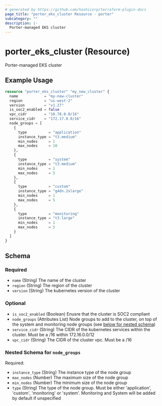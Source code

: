 ```yaml
---
# generated by https://github.com/hashicorp/terraform-plugin-docs
page_title: "porter_eks_cluster Resource - porter"
subcategory: ""
description: |-
  Porter-managed EKS cluster
---
```


# porter_eks_cluster (Resource)

Porter-managed EKS cluster

## Example Usage

```terraform
resource "porter_eks_cluster" "my_new_cluster" {
  name            = "my-new-cluster"
  region          = "us-west-2"
  version         = "v1.27"
  is_soc2_enabled = false
  vpc_cidr        = "10.78.0.0/16"
  service_cidr    = "172.17.0.0/16"
  node_groups = [
    {
      type          = "application"
      instance_type = "t3.medium"
      min_nodes     = 1
      max_nodes     = 10
    },
    {
      type          = "system"
      instance_type = "t3.medium"
      min_nodes     = 1
      max_nodes     = 5
    },
    {
      type          = "custom"
      instance_type = "g4dn.2xlarge"
      min_nodes     = 1
      max_nodes     = 5
    },
    {
      type          = "monitoring"
      instance_type = "t3.large"
      min_nodes     = 1
      max_nodes     = 5
    }
  ]
}
```

<!-- schema generated by tfplugindocs -->
## Schema

### Required

- `name` (String) The name of the cluster
- `region` (String) The region of the cluster
- `version` (String) The kubernetes version of the cluster

### Optional

- `is_soc2_enabled` (Boolean) Enusre that the cluster is SOC2 compliant
- `node_groups` (Attributes List) Node groups to add to the cluster, on top of the system and monitoring node groups (see [below for nested schema](#nestedatt--node_groups))
- `service_cidr` (String) The CIDR of the kubernetes services within the cluster. Must be a /16 within 172.16.0.0/12
- `vpc_cidr` (String) The CIDR of the cluster vpc. Must be a /16

<a id="nestedatt--node_groups"></a>
### Nested Schema for `node_groups`

Required:

- `instance_type` (String) The instance type of the node group
- `max_nodes` (Number) The maximum size of the node group
- `min_nodes` (Number) The minimum size of the node group
- `type` (String) The type of the node group. Must be either 'application', 'custom', 'monitoring' or 'system'. Monitoring and System will be added by default if unspecified
